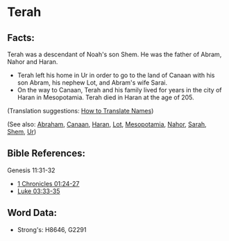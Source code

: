 # Terah #

## Facts: ##

Terah was a descendant of Noah's son Shem. He was the father of Abram, Nahor and Haran.

* Terah left his home in Ur in order to go to the land of Canaan with his son Abram, his nephew Lot, and Abram's wife Sarai.
* On the way to Canaan, Terah and his family lived for years in the city of Haran in Mesopotamia. Terah died in Haran at the age of 205.

(Translation suggestions: [How to Translate Names](rc://en/ta/man/translate/translate-names))

(See also: [Abraham](../names/abraham.md), [Canaan](../names/canaan.md), [Haran](../names/haran.md), [Lot](../names/lot.md), [Mesopotamia](../names/mesopotamia.md), [Nahor](../names/nahor.md), [Sarah](../names/sarah.md), [Shem](../names/shem.md), [Ur](../names/ur.md))

## Bible References: ##

Genesis 11:31-32

* [1 Chronicles 01:24-27](rc://en/tn/help/1ch/01/24)
* [Luke 03:33-35](rc://en/tn/help/luk/03/33)

## Word Data: ##

* Strong's: H8646, G2291
